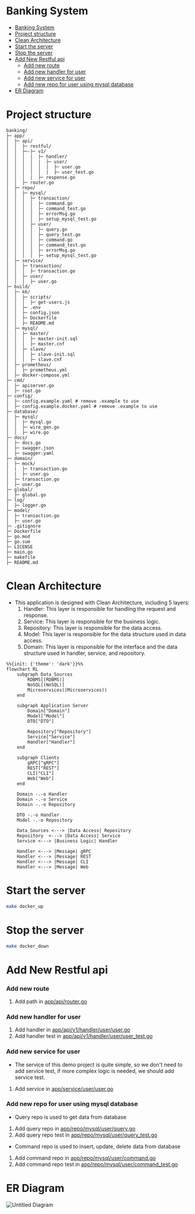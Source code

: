 # Banking System
- [Banking System](#banking-system)
- [Project structure](#project-structure)
- [Clean Architecture](#clean-architecture)
- [Start the server](#start-the-server)
- [Stop the server](#stop-the-server)
- [Add New Restful api](#add-new-restful-api)
    - [Add new route](#add-new-route)
    - [Add new handler for user](#add-new-handler-for-user)
    - [Add new service for user](#add-new-service-for-user)
    - [Add new repo for user using mysql database](#add-new-repo-for-user-using-mysql-database)
- [ER Diagram](#er-diagram)

# Project structure
```
banking/
├─ app/
│  ├─ api/
│  │  ├─ restful/
│  │  ├─-├─ v1/
│  │  │  |  ├─ handler/
│  │  │  │  |  ├─ user/
│  │  │  │  │  |  ├─ user.go
│  │  │  │  │  |  ├─ user_test.go
│  │  │  |  ├─ response.go
│  │  ├─ router.go
│  ├─ repo/
│  │  ├─ mysql/
│  │  │  ├─ transaction/
│  │  │  │  ├─ command.go
│  │  │  │  ├─ command_test.go
│  │  │  │  ├─ errorMsg.go
│  │  │  │  ├─ setup_mysql_test.go
│  │  │  ├─ user/
│  │  │  │  ├─ query.go
│  │  │  │  ├─ query_test.go
│  │  │  │  ├─ command.go
│  │  │  │  ├─ command_test.go
│  │  │  │  ├─ errorMsg.go
│  │  │  │  ├─ setup_mysql_test.go
│  ├─ service/
│  │  ├─ transaction/
│  │  │  ├─ transaction.go
│  │  ├─ user/
│  │  │  ├─ user.go
├─ build/
│  ├─ k6/
│  │  ├─ scripts/
│  │  │  ├─ get-users.js
│  │  ├─ .env
│  │  ├─ config.json
│  │  ├─ Dockerfile
│  │  ├─ README.md
│  ├─ mysql/
│  │  ├─ master/
│  │  │  ├─ master-init.sql
│  │  │  ├─ master.cnf
│  │  ├─ slave/
│  │  │  ├─ slave-init.sql
│  │  │  ├─ slave.cnf
│  ├─ prometheus/
│  │  ├─ prometheus.yml
│  ├─ docker-compose.yml
├─ cmd/
│  ├─ apiserver.go
│  ├─ root.go
├─ config/
│  ├─ config.example.yaml # remove .example to use
│  ├─ config.example.docker.yaml # remove .example to use
├─ database/
│  ├─ mysql/
│  │  ├─ mysql.go
│  │  ├─ wire_gen.go
│  │  ├─ wire.go
├─ docs/
│  ├─ docs.go
│  ├─ swagger.json
│  ├─ swagger.yaml
├─ domain/
|  ├─ mock/
│  |  ├─ transaction.go
│  |  ├─ user.go
│  ├─ transaction.go
│  ├─ user.go
├─ global/
│  ├─ global.go
├─ log/
│  ├─ logger.go
├─ model/
│  ├─ transaction.go
│  ├─ user.go
├─ .gitignore
├─ Dockerfile
├─ go.mod
├─ go.sum
├─ LICENSE
├─ main.go
├─ makefile
├─ README.md
```

# Clean Architecture
* This application is designed with Clean Architecture, including 5 layers:
    1. Handler: This layer is responsible for handling the request and response.
    2. Service: This layer is responsible for the business logic.
    3. Repository: This layer is responsible for the data access.
    4. Model: This layer is responsible for the data structure used in data access.
    5. Domain: This layer is responsible for the interface and the data structure used in handler, service, and repository.
```mermaid
%%{init: {'theme': 'dark'}}%%
flowchart RL
    subgraph Data_Sources
        RDBMS[(RDBMS)]
        NoSQL[(NoSQL)]
        Microservices((Microservices))
    end

    subgraph Application Server
        Domain["Domain"]
        Model["Model"]
        DTO["DTO"]

        Repository["Repository"]
        Service["Service"]
        Handler["Handler"]
    end

    subgraph Clients
        gRPC["gRPC"]
        REST["REST"]
        CLI["CLI"]
        Web["Web"]
    end

    Domain -.-o Handler
    Domain -.-o Service
    Domain -.-o Repository

    DTO -.-o Handler
    Model -.-o Repository

    Data_Sources <---> |Data Access| Repository
    Repository  <---> |Data Access| Service
    Service <---> |Business Logic| Handler

    Handler <---> |Message| gRPC
    Handler <---> |Message| REST
    Handler <---> |Message| CLI
    Handler <---> |Message| Web

```

# Start the server
```bash
make docker_up
```

# Stop the server
```bash
make docker_down
```

# Add New Restful api
### Add new route
1. Add path in [app/api/router.go](app/api/router.go)

### Add new handler for user
1. Add handler in [app/api/v1/handler/user/user.go](app/api/v1/handler/user/user.go)
2. Add handler test in [app/api/v1/handler/user/user_test.go](app/api/v1/handler/user/user_test.go)

### Add new service for user
* The service of this demo project is quite simple, so we don't need to add service test, if more complex logic is needed, we should add service test.
1. Add service in [app/service/user/user.go](app/service/user/user.go)

### Add new repo for user using mysql database
* Query repo is used to get data from database
1. Add query repo in [app/repo/mysql/user/query.go](app/repo/mysql/user/query.go)
2. Add query repo test in [app/repo/mysql/user/query_test.go](app/repo/mysql/user/query_test.go)
* Command repo is used to insert, update, delete data from database
1. Add command repo in [app/repo/mysql/user/command.go](app/repo/mysql/user/command.go)
2. Add command repo test in [app/repo/mysql/user/command_test.go](app/repo/mysql/user/command_test.go)

# ER Diagram
![Untitled Diagram](https://github.com/JamesHooMY/banking/assets/87403901/a929a78f-3e8a-4188-8c6f-63a8e93c83ab)

